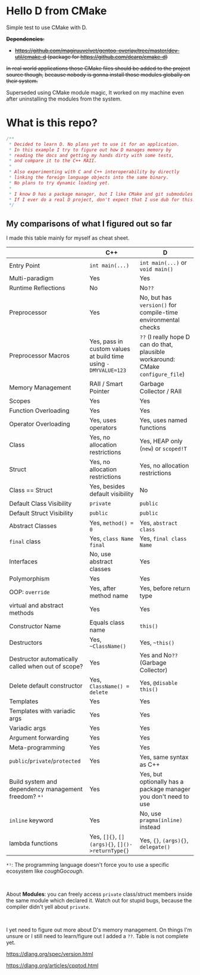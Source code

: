 # Hello D from CMake

Simple test to use CMake with D.

~~**Dependencies**:~~

 - ~~https://github.com/magiruuvelvet/gentoo-overlay/tree/master/dev-util/cmake-d (package for https://github.com/dcarp/cmake-d)~~


~~In real world applications those CMake files should be added to the project source though,~~
~~because nobody is gonna install those modules globally on their system.~~

Superseded using CMake module magic, It worked on my machine even after uninstalling the modules from the system.

# What is this repo?

```d
/**
 * Decided to learn D. No plans yet to use it for an application.
 * In this example I try to figure out how D manages memory by
 * reading the docs and getting my hands dirty with some tests,
 * and compare it to the C++ RAII.
 *
 * Also experimenting with C and C++ interoperability by directly
 * linking the foreign language objects into the same binary.
 * No plans to try dynamic loading yet.
 *
 * I know D has a package manager, but I like CMake and git submodules :)
 * If I ever do a real D project, don't expect that I use dub for this.
 */
```

## My comparisons of what I figured out so far

I made this table mainly for myself as cheat sheet.

|                              |   C++                            | D                                |
|------------------------------|----------------------------------|----------------------------------|
| Entry Point                  | `int main(...)`                  | `int main(...)` or `void main()` |
| Multi-paradigm               | Yes                              | Yes                              |
| Runtime Reflections          | No                               | No`??`                           |
| Preprocessor                 | Yes                              | No, but has `version()` for compile-time environmental checks |
| Preprocessor Macros          | Yes, pass in custom values at build time using `-DMYVALUE=123` | `??` (I really hope D can do that, plausible workaround: CMake `configure_file`) |
| Memory Management            | RAII / Smart Pointer             | Garbage Collector / RAII         |
| Scopes                       | Yes                              | Yes                              |
| Function Overloading         | Yes                              | Yes                              |
| Operator Overloading         | Yes, uses operators              | Yes, uses named functions        |
| Class                        | Yes, no allocation restrictions  | Yes, HEAP only (`new`) or `scoped!T` |
| Struct                       | Yes, no allocation restrictions  | Yes, no allocation restrictions  |
| Class == Struct              | Yes, besides default visibility  | No                               |
| Default Class Visibility     | `private`                        | `public`                         |
| Default Struct Visibility    | `public`                         | `public`                         |
| Abstract Classes             | Yes, `method() = 0`              | Yes, `abstract class`            |
| `final` class                | Yes, `class Name final`          | Yes, `final class Name`          |
| Interfaces                   | No, use abstract classes         | Yes                              |
| Polymorphism                 | Yes                              | Yes                              |
| OOP: `override`              | Yes, after method name           | Yes, before return type          |
| virtual and abstract methods | Yes                              | Yes                              |
| Constructor Name             | Equals class name                | `this()`                         |
| Destructors                  | Yes, `~ClassName()`              | Yes, `~this()`                   |
| Destructor automatically called when out of scope? | Yes        | Yes and No`??` (Garbage Collector) |
| Delete default constructor   | Yes, `ClassName() = delete`      | Yes, `@disable this()`           |
| Templates                    | Yes                              | Yes                              |
| Templates with variadic args | Yes                              | Yes                              |
| Variadic args                | Yes                              | Yes                              |
| Argument forwarding          | Yes                              | Yes                              |
| Meta-programming             | Yes                              | Yes                              |
| `public`/`private`/`protected` | Yes                            | Yes, same syntax as C++          |
| Build system and dependency management freedom? `*¹` | Yes      | Yes, but optionally has a package manager you don't need to use |
| `inline` keyword             | Yes                              | No, use `pragma(inline)` instead |
| lambda functions             | Yes, `[]{}`, `[](args){}`, `[]()->returnType{}` | Yes, `{}`, `(args){}`, `delegate()` |


`*¹`: The programming language doesn't force you to use a specific ecosystem like *cough*Go*cough*.

<br>

About **Modules**: you can freely access `private` class/struct members inside the same module which declared it.
Watch out for stupid bugs, because the compiler didn't yell about `private`.

<br>

I yet need to figure out more about D's memory management. On things I'm unsure or I still
need to learn/figure out I added a `??`. Table is not complete yet.


https://dlang.org/spec/version.html

https://dlang.org/articles/cpptod.html
